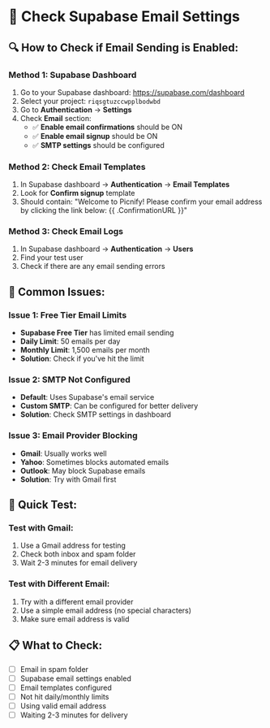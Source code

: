 # 📧 Check Supabase Email Settings

## 🔍 **How to Check if Email Sending is Enabled:**

### **Method 1: Supabase Dashboard**
1. Go to your Supabase dashboard: https://supabase.com/dashboard
2. Select your project: `riqsgtuzccwpplbodwbd`
3. Go to **Authentication** → **Settings**
4. Check **Email** section:
   - ✅ **Enable email confirmations** should be ON
   - ✅ **Enable email signup** should be ON
   - ✅ **SMTP settings** should be configured

### **Method 2: Check Email Templates**
1. In Supabase dashboard → **Authentication** → **Email Templates**
2. Look for **Confirm signup** template
3. Should contain: "Welcome to Picnify! Please confirm your email address by clicking the link below: {{ .ConfirmationURL }}"

### **Method 3: Check Email Logs**
1. In Supabase dashboard → **Authentication** → **Users**
2. Find your test user
3. Check if there are any email sending errors

## 🚨 **Common Issues:**

### **Issue 1: Free Tier Email Limits**
- **Supabase Free Tier** has limited email sending
- **Daily Limit**: 50 emails per day
- **Monthly Limit**: 1,500 emails per month
- **Solution**: Check if you've hit the limit

### **Issue 2: SMTP Not Configured**
- **Default**: Uses Supabase's email service
- **Custom SMTP**: Can be configured for better delivery
- **Solution**: Check SMTP settings in dashboard

### **Issue 3: Email Provider Blocking**
- **Gmail**: Usually works well
- **Yahoo**: Sometimes blocks automated emails
- **Outlook**: May block Supabase emails
- **Solution**: Try with Gmail first

## 🧪 **Quick Test:**

### **Test with Gmail:**
1. Use a Gmail address for testing
2. Check both inbox and spam folder
3. Wait 2-3 minutes for email delivery

### **Test with Different Email:**
1. Try with a different email provider
2. Use a simple email address (no special characters)
3. Make sure email address is valid

## 📋 **What to Check:**

- [ ] Email in spam folder
- [ ] Supabase email settings enabled
- [ ] Email templates configured
- [ ] Not hit daily/monthly limits
- [ ] Using valid email address
- [ ] Waiting 2-3 minutes for delivery
